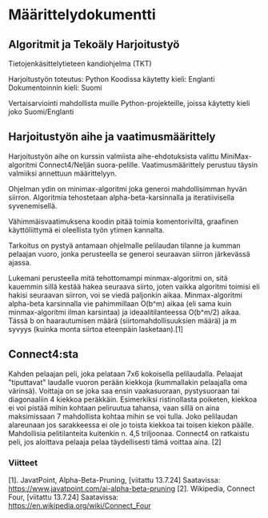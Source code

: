 # Määrittelydokumentti

## Algoritmit ja Tekoäly Harjoitustyö

Tietojenkäsittelytieteen kandiohjelma (TKT)

Harjoitustyön toteutus: Python
Koodissa käytetty kieli: Englanti
Dokumentoinnin kieli: Suomi

Vertaisarviointi mahdollista muille Python-projekteille, joissa käytetty kieli joko Suomi/Englanti


## Harjoitustyön aihe ja vaatimusmäärittely

Harjoitustyön aihe on kurssin valmiista aihe-ehdotuksista valittu MiniMax-algoritmi Connect4/Neljän suora-pelille.
Vaatimusmäärittely perustuu täysin valmiiksi annettuun määrittelyyn.

Ohjelman ydin on minimax-algoritmi joka generoi mahdollisimman hyvän siirron. Algoritmia tehostetaan alpha-beta-karsinnalla ja iteratiivisella syvenemisellä.

Vähimmäisvaatimuksena koodin pitää toimia komentoriviltä, graafinen käyttöliittymä ei oleellista työn ytimen kannalta.

Tarkoitus on pystyä antamaan ohjelmalle pelilaudan tilanne ja kumman pelaajan vuoro, jonka perusteella se generoi seuraavan siirron järkevässä ajassa.

Lukemani perusteella mitä tehottomampi minmax-algoritmi on, sitä kauemmin sillä kestää hakea seuraava siirto, joten vaikka algoritmi toimisi eli hakisi seuraavan siirron,
voi se viedä paljonkin aikaa. Minmax-algoritmi alpha-beta karsinnalla vie pahimmillaan O(b^m) aikaa (eli sama kuin minmax-algoritmi ilman karsintaa) ja ideaalitilanteessa O(b^m/2) aikaa. 
Tässä b on haarautumisen määrä (siirtomahdollisuuksien määrä) ja m syvyys (kuinka monta siirtoa eteenpäin lasketaan).[1]

## Connect4:sta

Kahden pelaajan peli, joka pelataan 7x6 kokoisella pelilaudalla. Pelaajat "tiputtavat" laudalle vuoron perään kiekkoja (kummallakin pelaajalla oma värinsä). Voittaja on se joka saa ensin vaakasuoraan, pystysuoraan tai diagonaaliin 4 kiekkoa peräkkäin. Esimerkiksi ristinollasta poiketen, kiekkoa ei voi pistää mihin kohtaan peliruutua tahansa, vaan sillä on aina maksimissaan 7 mahdollista kohtaa mihin se voi tulla. Joko pelilaudan alareunaan jos sarakkeessa ei ole jo toista kiekkoa tai toisen kiekon päälle. Mahdollisia pelitilanteita kuitenkin n. 4,5 triljoonaa. Connect4 on ratkaistu peli, jos aloittava pelaaja pelaa täydellisesti tämä voittaa aina. [2]

### Viitteet
[1]. JavatPoint, Alpha-Beta-Pruning, [viitattu 13.7.24] Saatavissa: https://www.javatpoint.com/ai-alpha-beta-pruning
[2]. Wikipedia, Connect Four, [viitattu 13.7.24] Saatavissa: https://en.wikipedia.org/wiki/Connect_Four
